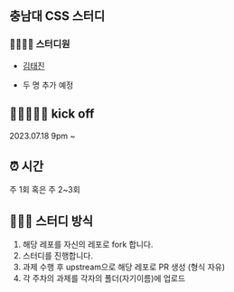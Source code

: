## 충남대 CSS 스터디

### 👨‍👩‍👦‍👦 스터디원

- [김태진](https://github.com/kimtaejin3)

- 두 명 추가 예정

## 🏃🏽‍♀️🏃‍♂️ kick off

2023.07.18 9pm ~

## ⏰ 시간

주 1회 혹은 주 2~3회

## 👩🏻‍💻 스터디 방식

1. 해당 레포를 자신의 레포로 fork 합니다.
2. 스터디를 진행합니다.
3. 과제 수행 후 upstream으로 해당 레포로 PR 생성 (형식 자유)
4. 각 주차의 과제를 각자의 폴더(자기이름)에 업로드
